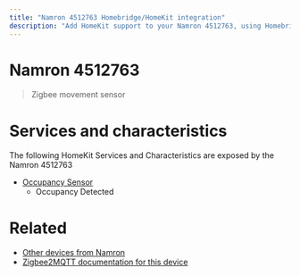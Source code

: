 ```yaml
---
title: "Namron 4512763 Homebridge/HomeKit integration"
description: "Add HomeKit support to your Namron 4512763, using Homebridge, Zigbee2MQTT and homebridge-z2m."
---
```

<!---
This file has been GENERATED using src/docgen/docgen.ts
DO NOT EDIT THIS FILE MANUALLY!
-->
# Namron 4512763
> Zigbee movement sensor


# Services and characteristics
The following HomeKit Services and Characteristics are exposed by
the Namron 4512763

* [Occupancy Sensor](../../sensors.md)
  * Occupancy Detected


# Related
* [Other devices from Namron](../index.md#namron)
* [Zigbee2MQTT documentation for this device](https://www.zigbee2mqtt.io/devices/4512763.html)